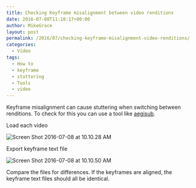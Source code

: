 ```yaml
---
title: Checking Keyframe misalignment between video renditions
date: 2016-07-08T11:18:17+00:00
author: MikeGrace
layout: post
permalink: /2016/07/checking-keyframe-misalignment-video-renditions/
categories:
  - Video
tags:
  - How to
  - keyframe
  - stuttering
  - Tools
  - video
---
```

Keyframe misalignment can cause stuttering when switching between renditions. To check for this you can use a tool like [aegisub](http://www.aegisub.org/).

Load each video
  
<img class="size-full wp-image-2525 alignnone" src="/assets/2016/07/Screen-Shot-2016-07-08-at-10.10.28-AM.jpg" alt="Screen Shot 2016-07-08 at 10.10.28 AM" width="400" height="144" srcset="/assets/2016/07/Screen-Shot-2016-07-08-at-10.10.28-AM.jpg 400w, /assets/2016/07/Screen-Shot-2016-07-08-at-10.10.28-AM-300x108.jpg 300w" sizes="(max-width: 400px) 100vw, 400px" />

Export keyframe text file
  
<img class="size-full wp-image-2526 alignnone" src="/assets/2016/07/Screen-Shot-2016-07-08-at-10.10.50-AM.jpg" alt="Screen Shot 2016-07-08 at 10.10.50 AM" width="400" height="392" srcset="/assets/2016/07/Screen-Shot-2016-07-08-at-10.10.50-AM.jpg 400w, /assets/2016/07/Screen-Shot-2016-07-08-at-10.10.50-AM-300x294.jpg 300w" sizes="(max-width: 400px) 100vw, 400px" />

Compare the files for differences. If the keyframes are aligned, the keyframe text files should all be identical.